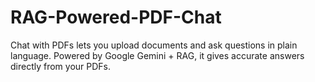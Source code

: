 # RAG-Powered-PDF-Chat
Chat with PDFs lets you upload documents and ask questions in plain language. Powered by Google Gemini + RAG, it gives accurate answers directly from your PDFs.
